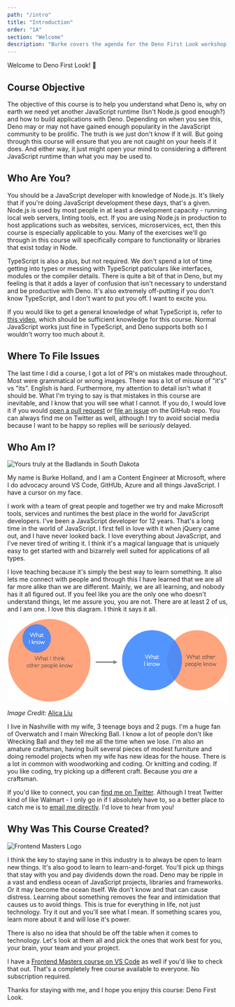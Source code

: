 ```yaml
---
path: "/intro"
title: "Introduction"
order: "1A"
section: "Welcome"
description: "Burke covers the agenda for the Deno First Look workshop, talks about himself a little bit more than you would probably like, explains how to submit issues with this course and then pontificates on whether or not Deno is something that has a future and if we should be investing valuable time into learning it."
---
```


Welcome to Deno First Look! 🎉

## Course Objective

The objective of this course is to help you understand what Deno is, why on earth we need yet another JavaScript runtime (Isn't Node.js good enough?) and how to build applications with Deno. Depending on when you see this, Deno may or may not have gained enough popularity in the JavaScript community to be prolific. The truth is we just don't know if it will. But going through this course will ensure that you are not caught on your heels if it does. And either way, it just might open your mind to considering a different JavaScript runtime than what you may be used to.

## Who Are You?

You should be a JavaScript developer with knowledge of Node.js. It's likely that if you're doing JavaScript development these days, that's a given. Node.js is used by most people in at least a development capacity - running local web servers, linting tools, ect. If you are using Node.js in production to host applications such as websites, services, microservices, ect, then this course is especially applicable to you. Many of the exercises we'll go through in this course will specifically compare to functionality or libraries that exist today in Node.

TypeScript is also a plus, but not required. We don't spend a lot of time getting into types or messing with TypeScript paticulars like interfaces, modules or the compiler details. There is quite a bit of that in Deno, but my feeling is that it adds a layer of confusion that isn't necessary to understand and be productive with Deno. It's also extremely off-putting if you don't know TypeScript, and I don't want to put you off. I want to excite you.

If you would like to get a general knowledge of what TypeScript is, refer to [this video](https://channel9.msdn.com/posts/Anders-Hejlsberg-Introducing-TypeScript), which should be sufficient knowledge for this course. Normal JavaScript works just fine in TypeScript, and Deno supports both so I wouldn't worry too much about it.

## Where To File Issues

The last time I did a course, I got a lot of PR's on mistakes made throughout. Most were grammatical or wrong images. There was a lot of misuse of "it's" vs "its". English is hard. Furthermore, my attention to detail isn't what it should be. What I'm trying to say is that mistakes in this course are inevitable, and I know that you will see what I cannot. If you do, I would love it if you would [open a pull request](https://github.com/burkeholland/deno-first-look/pulls) or [file an issue](https://github.com/burkeholland/deno-first-look/issues) on the GitHub repo. You can always find me on Twitter as well, although I try to avoid social media because I want to be happy so replies will be _seriously_ delayed.

## Who Am I?

![Yours truly at the Badlands in South Dakota](images/me.jpg)

My name is Burke Holland, and I am a Content Engineer at Microsoft, where I do advocacy around VS Code, GitHUb, Azure and all things JavaScript. I have a cursor on my face.

I work with a team of great people and together we try and make Microsoft tools, services and runtimes the best place in the world for JavaScript developers. I've been a JavaScript developer for 12 years. That's a long time in the world of JavaScript. I first fell in love with it when jQuery came out, and I have never looked back. I love everything about JavaScript, and I've never tired of writing it. I think it's a magical language that is uniquely easy to get started with and bizarrely well suited for applications of all types.

I love teaching because it's simply the best way to learn something. It also lets me connect with people and through this I have learned that we are all far more alike than we are different. Mainly, we are all learning, and nobody has it all figured out. If you feel like you are the only one who doesn't understand things, let me assure you, you are not. There are at least 2 of us, and I am one. I love this diagram. I think it says it all.

![](images/what-i-know.png)

_Image Credit:_ [Alica Liu](https://medium.com/counter-intuition/overcoming-impostor-syndrome-bdae04e46ec5)

I live in Nashville with my wife, 3 teenage boys and 2 pugs. I'm a huge fan of Overwatch and I main Wrecking Ball. I know a lot of people don't like Wrecking Ball and they tell me all the time when we lose. I'm also an amature craftsman, having built several pieces of modest furniture and doing remodel projects when my wife has new ideas for the house. There is a lot in common with woodworking and coding. Or knitting and coding. If you like coding, try picking up a different craft. Because you _are_ a craftsman.

If you'd like to connect, you can [find me on Twitter](https://twitter.com/burkeholland). Although I treat Twitter kind of like Walmart - I only go in if I absolutely have to, so a better place to catch me is to [email me directly](mailto:burkeholland@gmail.com). I'd love to hear from you!

## Why Was This Course Created?

![Frontend Masters Logo](images/FrontendMastersLogo.png)

I think the key to staying sane in this industry is to always be open to learn new things. It's also good to learn to learn-and-forget. You'll pick up things that stay with you and pay dividends down the road. Deno may be ripple in a vast and endless ocean of JavaScript projects, libraries and frameworks. Or it may become the ocean itself. We don't know and that can cause distress. Learning about something removes the fear and intimidation that causes us to avoid things. This is true for everything in life, not just technology. Try it out and you'll see what I mean. If something scares you, learn more about it and will lose it's power.

There is also no idea that should be off the table when it comes to technology. Let's look at them all and pick the ones that work best for you, your brain, your team and your project.

I have a [Frontend Masters course on VS Code](https://frontendmasters.com/courses/customize-vs-code/) as well if you'd like to check that out. That's a completely free course available to everyone. No subscription required.

Thanks for staying with me, and I hope you enjoy this course: Deno First Look.
